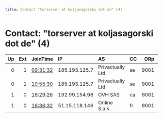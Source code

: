 ```yaml
---
title: Contact "torserver at koljasagorski dot de" (4)
---
```


# Contact: "torserver at koljasagorski dot de" (4)

|   Up |   Ext | JoinTime                                                                                            | IP            | AS               | CC   |   ORp |   Dirp | OS    | Version   | Nickname       |   eFamMembers |
|-----:|------:|:----------------------------------------------------------------------------------------------------|:--------------|:-----------------|:-----|------:|-------:|:------|:----------|:---------------|--------------:|
|    0 |     1 | [09:31:32](https://metrics.torproject.org/rs.html#details/7E41146C04AF0A954E1E6C36F3DD839E6C540664) | 185.193.125.7 | Privactually Ltd | se   |  9001 |     80 | Linux | 0.3.4.9   | koljatorexit1  |             1 |
|    0 |     1 | [10:55:30](https://metrics.torproject.org/rs.html#details/63BEA879283890D0ACE4C561E10FEDF72C883C21) | 185.193.125.7 | Privactually Ltd | se   |  9001 |     80 | Linux | 0.3.4.9   | koljatorexit1  |             1 |
|    1 |     0 | [16:29:26](https://metrics.torproject.org/rs.html#details/9DF8ACA2D30860303F529316480CE65C77574CAA) | 192.99.154.98 | OVH SAS          | ca   |  9001 |   9030 | Linux | 0.3.4.9   | Koljastorrelay |             1 |
|    1 |     0 | [16:36:32](https://metrics.torproject.org/rs.html#details/0AEEF3757994628269444DF12E4E8F802C85F309) | 51.15.118.146 | Online S.a.s.    | fr   |  9001 |   9030 | Linux | 0.3.4.9   | Koljastorrelay |             1 |
